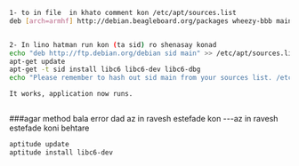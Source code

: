 
```bash 
1- to in file  in khato comment kon /etc/apt/sources.list
deb [arch=armhf] http://debian.beagleboard.org/packages wheezy-bbb main


2- In lino hatman run kon (ta sid) ro shenasay konad
echo "deb http://ftp.debian.org/debian sid main" >> /etc/apt/sources.list
apt-get update
apt-get -t sid install libc6 libc6-dev libc6-dbg
echo "Please remember to hash out sid main from your sources list. /etc/apt/sources.list"

It works, application now runs.



```

###agar method bala error dad az in ravesh estefade kon ---az in ravesh estefade koni behtare
```bash
aptitude update
aptitude install libc6-dev
```

